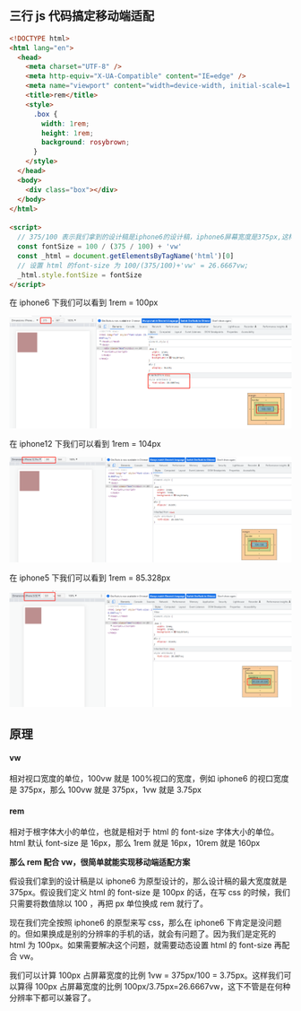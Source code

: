 ## 三行 js 代码搞定移动端适配

```html
<!DOCTYPE html>
<html lang="en">
  <head>
    <meta charset="UTF-8" />
    <meta http-equiv="X-UA-Compatible" content="IE=edge" />
    <meta name="viewport" content="width=device-width, initial-scale=1.0" />
    <title>rem</title>
    <style>
      .box {
        width: 1rem;
        height: 1rem;
        background: rosybrown;
      }
    </style>
  </head>
  <body>
    <div class="box"></div>
  </body>
</html>

<script>
  // 375/100 表示我们拿到的设计稿是iphone6的设计稿，iphone6屏幕宽度是375px,这样得到 1vw=3.75px, 100/3.75 表示 100px 占iphone6屏幕宽度的比例
  const fontSize = 100 / (375 / 100) + 'vw'
  const _html = document.getElementsByTagName('html')[0]
  // 设置 html 的font-size 为 100/(375/100)+'vw' = 26.6667vw;
  _html.style.fontSize = fontSize
</script>
```

在 iphone6 下我们可以看到 1rem = 100px

![image-20220615111751377](./img/image-20220615111751377.png)

在 iphone12 下我们可以看到 1rem = 104px

![image-20220615111905730](./img/image-20220615111905730.png)

在 iphone5 下我们可以看到 1rem = 85.328px

![image-20220615112026787](./img/image-20220615112026787.png)

## 原理

#### vw

相对视口宽度的单位，100vw 就是 100%视口的宽度，例如 iphone6 的视口宽度是 375px，那么 100vw 就是 375px，1vw 就是 3.75px

#### rem

相对于根字体大小的单位，也就是相对于 html 的 font-size 字体大小的单位。html 默认 font-size 是 16px，那么 1rem 就是 16px，10rem 就是 160px

**那么 rem 配合 vw，很简单就能实现移动端适配方案**

假设我们拿到的设计稿是以 iphone6 为原型设计的，那么设计稿的最大宽度就是 375px。假设我们定义 html 的 font-size 是 100px 的话，在写 css 的时候，我们只需要将数值除以 100 ，再把 px 单位换成 rem 就行了。

现在我们完全按照 iphone6 的原型来写 css，那么在 iphone6 下肯定是没问题的。但如果换成是别的分辨率的手机的话，就会有问题了。因为我们是定死的 html 为 100px。如果需要解决这个问题，就需要动态设置 html 的 font-size 再配合 vw。

我们可以计算 100px 占屏幕宽度的比例 1vw = 375px/100 = 3.75px。这样我们可以算得 100px 占屏幕宽度的比例 100px/3.75px=26.6667vw，这下不管是在何种分辨率下都可以兼容了。
